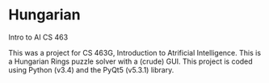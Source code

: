 Hungarian
=========

Intro to AI CS 463

This was a project for CS 463G, Introduction to Atrificial Intelligence. This is a Hungarian Rings puzzle solver with a (crude) GUI. This project is coded using Python (v3.4) and the PyQt5 (v5.3.1) library.
